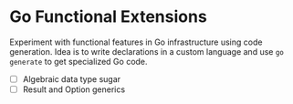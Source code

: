 # Go Functional Extensions

Experiment with functional features in Go infrastructure using code generation.
Idea is to write declarations in a custom language and use `go generate` to get specialized Go code.

- [ ] Algebraic data type sugar
- [ ] Result and Option generics
